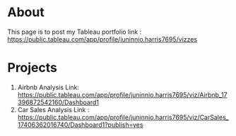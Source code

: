 # About
This page is to post my Tableau portfolio
link : https://public.tableau.com/app/profile/juninnio.harris7695/vizzes

# Projects
1. Airbnb Analysis
Link: https://public.tableau.com/app/profile/juninnio.harris7695/viz/Airbnb_17396872542160/Dashboard1
2. Car Sales Analysis
Link : https://public.tableau.com/app/profile/juninnio.harris7695/viz/CarSales_17406362016740/Dashboard1?publish=yes
